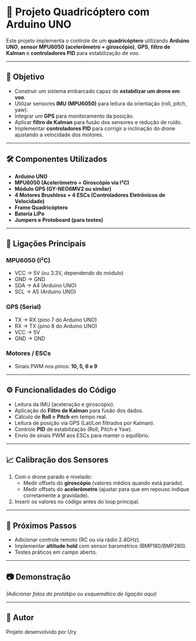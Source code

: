 # 🚁 Projeto Quadricóptero com Arduino UNO  

Este projeto implementa o controle de um **quadricóptero** utilizando **Arduino UNO**, **sensor MPU6050 (acelerômetro + giroscópio)**, **GPS**, **filtro de Kalman** e **controladores PID** para estabilização de voo.  

---

## 📌 Objetivo  
- Construir um sistema embarcado capaz de **estabilizar um drone em voo**.  
- Utilizar sensores **IMU (MPU6050)** para leitura da orientação (roll, pitch, yaw).  
- Integrar um **GPS** para monitoramento da posição.  
- Aplicar **filtro de Kalman** para fusão dos sensores e redução de ruído.  
- Implementar **controladores PID** para corrigir a inclinação do drone ajustando a velocidade dos motores.  

---

## 🛠️ Componentes Utilizados  
- **Arduino UNO**  
- **MPU6050 (Acelerômetro + Giroscópio via I²C)**  
- **Módulo GPS (GY-NEO6MV2 ou similar)**  
- **4 Motores Brushless + 4 ESCs (Controladores Eletrônicos de Velocidade)**  
- **Frame Quadricóptero**  
- **Bateria LiPo**  
- **Jumpers e Protoboard (para testes)**  

---

## 🔌 Ligações Principais  

### **MPU6050 (I²C)**  
- VCC → 5V (ou 3.3V, dependendo do módulo)  
- GND → GND  
- SDA → A4 (Arduino UNO)  
- SCL → A5 (Arduino UNO)  

### **GPS (Serial)**  
- TX → RX (pino 7 do Arduino UNO)  
- RX → TX (pino 8 do Arduino UNO)  
- VCC → 5V  
- GND → GND  

### **Motores / ESCs**  
- Sinais PWM nos pinos: **10, 5, 6 e 9**  

---

## ⚙️ Funcionalidades do Código  
- Leitura da IMU (aceleração e giroscópio).  
- Aplicação do **Filtro de Kalman** para fusão dos dados.  
- Cálculo de **Roll** e **Pitch** em tempo real.  
- Leitura de posição via GPS (Lat/Lon filtrados por Kalman).  
- Controle **PID** de estabilização (Roll, Pitch e Yaw).  
- Envio de sinais PWM aos ESCs para manter o equilíbrio.  

---

## 📈 Calibração dos Sensores  
1. Com o drone parado e nivelado:  
   - Medir offsets do **giroscópio** (valores médios quando está parado).  
   - Medir offsets do **acelerômetro** (ajustar para que em repouso indique corretamente a gravidade).  
2. Inserir os valores no código antes do loop principal.  

---

## 🚀 Próximos Passos  
- Adicionar controle remoto (RC ou via rádio 2.4GHz).  
- Implementar **altitude hold** com sensor barométrico (BMP180/BMP280).  
- Testes práticos em campo aberto.  

---

## 📷 Demonstração  
*(Adicionar fotos do protótipo ou esquemático de ligação aqui)*  

---

## 👤 Autor  
Projeto desenvolvido por Ury
